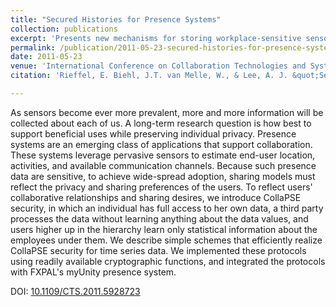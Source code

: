```yaml
---
title: "Secured Histories for Presence Systems"
collection: publications
excerpt: 'Presents new mechanisms for storing workplace-sensitive sensor data that can be computed upon, but not leveraged for moment-by-moment disclosure.'
permalink: /publication/2011-05-23-secured-histories-for-presence-systems
date: 2011-05-23
venue: 'International Conference on Collaboration Technologies and Systems (CTS)'
citation: 'Rieffel, E. Biehl, J.T. van Melle, W., & Lee, A. J. &quot;Secured Histories for Presence Systems.&quot; <i>In Proceedings of the 2011 International Conference on Collaboration Technologies and Systems (CTS)</i>, Philadelphia, PA, 2011, pp. 446-456.'

---
```

As sensors become ever more prevalent, more and more information will be collected about each of us. A long-term research question is how best to support beneficial uses while preserving individual privacy. Presence systems are an emerging class of applications that support collaboration. These systems leverage pervasive sensors to estimate end-user location, activities, and available communication channels. Because such presence data are sensitive, to achieve wide-spread adoption, sharing models must reflect the privacy and sharing preferences of the users. To reflect users' collaborative relationships and sharing desires, we introduce CollaPSE security, in which an individual has full access to her own data, a third party processes the data without learning anything about the data values, and users higher up in the hierarchy learn only statistical information about the employees under them. We describe simple schemes that efficiently realize CollaPSE security for time series data. We implemented these protocols using readily available cryptographic functions, and integrated the protocols with FXPAL's myUnity presence system.

DOI: [10.1109/CTS.2011.5928723](https://doi.org/10.1109/CTS.2011.5928723)
